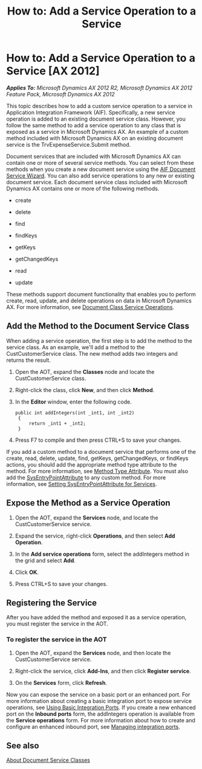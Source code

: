 ﻿---
title: 'How to: Add a Service Operation to a Service'
TOCTitle: 'How to: Add a Service Operation to a Service'
ms:assetid: 5ab48644-23d8-467c-b59b-56c66d0c73d1
ms:mtpsurl: https://technet.microsoft.com/en-us/library/Aa607052(v=AX.60)
ms:contentKeyID: 35244359
ms.date: 11/07/2012
mtps_version: v=AX.60
---

# How to: Add a Service Operation to a Service [AX 2012]


_**Applies To:** Microsoft Dynamics AX 2012 R2, Microsoft Dynamics AX 2012 Feature Pack, Microsoft Dynamics AX 2012_

This topic describes how to add a custom service operation to a service in Application Integration Framework (AIF). Specifically, a new service operation is added to an existing document service class. However, you follow the same method to add a service operation to any class that is exposed as a service in Microsoft Dynamics AX. An example of a custom method included with Microsoft Dynamics AX on an existing document service is the TrvExpenseService.Submit method.

Document services that are included with Microsoft Dynamics AX can contain one or more of several service methods. You can select from these methods when you create a new document service using the [AIF Document Service Wizard](creating-new-document-services.md). You can also add service operations to any new or existing document service. Each document service class included with Microsoft Dynamics AX contains one or more of the following methods.

  - create

  - delete

  - find

  - findKeys

  - getKeys

  - getChangedKeys

  - read

  - update

These methods support document functionality that enables you to perform create, read, update, and delete operations on data in Microsoft Dynamics AX. For more information, see [Document Class Service Operations](document-class-service-operations.md).

## Add the Method to the Document Service Class

When adding a service operation, the first step is to add the method to the service class. As an example, we'll add a method to the CustCustomerService class. The new method adds two integers and returns the result.

1.  Open the AOT, expand the **Classes** node and locate the CustCustomerService class.

2.  Right-click the class, click **New**, and then click **Method**.

3.  In the **Editor** window, enter the following code.
    
       ```X++
       public int addIntegers(int _int1, int _int2)
        {
            return _int1 + _int2;
        }
       ```

4.  Press F7 to compile and then press CTRL+S to save your changes.

If you add a custom method to a document service that performs one of the create, read, delete, update, find, getKeys, getChangedKeys, or findKeys actions, you should add the appropriate method type attribute to the method. For more information, see [Method Type Attribute](method-type-attribute.md). You must also add the [SysEntryPointAttribute](https://technet.microsoft.com/en-us/library/gg958657\(v=ax.60\)) to any custom method. For more information, see [Setting SysEntryPointAttribute for Services](setting-sysentrypointattribute-for-services.md).

## Expose the Method as a Service Operation

1.  Open the AOT, expand the **Services** node, and locate the CustCustomerService service.

2.  Expand the service, right-click **Operations**, and then select **Add Operation**.

3.  In the **Add service operations** form, select the addIntegers method in the grid and select **Add**.

4.  Click **OK**.

5.  Press CTRL+S to save your changes.

## Registering the Service

After you have added the method and exposed it as a service operation, you must register the service in the AOT.

### To register the service in the AOT

1.  Open the AOT, expand the **Services** node, and then locate the CustCustomerService service.

2.  Right-click the service, click **Add-Ins**, and then click **Register service**.

3.  On the **Services** form, click **Refresh**.

Now you can expose the service on a basic port or an enhanced port. For more information about creating a basic integration port to expose service operations, see [Using Basic Integration Ports](using-basic-integration-ports.md). If you create a new enhanced port on the **Inbound ports** form, the addIntegers operation is available from the **Service operations** form. For more information about how to create and configure an enhanced inbound port, see [Managing integration ports](managing-integration-ports.md).

## See also

[About Document Service Classes](about-document-service-classes.md)

